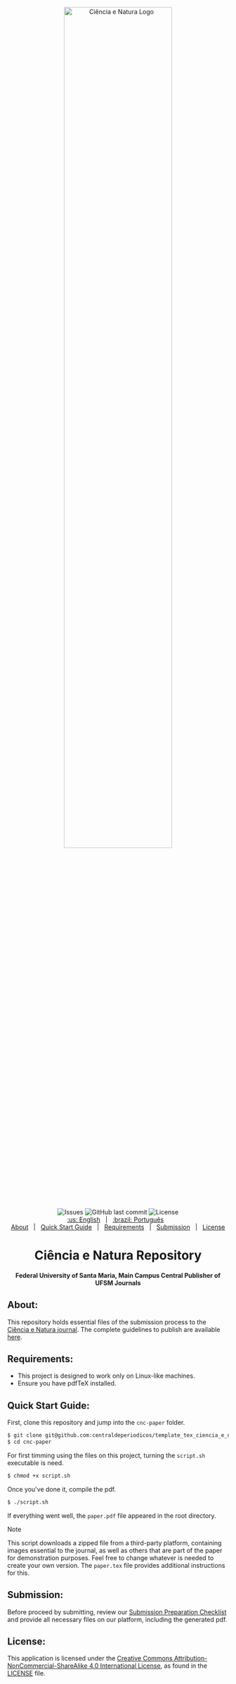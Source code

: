 <p align="center">
    <img alt="Ciência e Natura Logo" src="https://periodicos.ufsm.br/public/journals/31/pageHeaderLogoImage_en_US.png" width="70%">
    <br>
    <img alt="Issues" src="https://img.shields.io/github/issues/lobophf/conway-game-of-life.svg">
    <img alt="GitHub last commit" src="https://img.shields.io/github/last-commit/centraldeperiodicos/template_tex_ciencia_e_natura">
    <img alt="License" src="https://img.shields.io/badge/license-CC%20BY--NC--SA%204.0%20Deed-brightgreen"><br>
    <a href="README.md">:us: English</a>&nbsp;&nbsp;&nbsp;|&nbsp;&nbsp;
    <a href="README-pt-br.md">:brazil: Português</a>&nbsp;&nbsp;&nbsp;
    <br> 
    <a href="#about">About</a>&nbsp;&nbsp;&nbsp;|&nbsp;&nbsp;
    <a href="#quick-start-guide">Quick Start Guide</a>&nbsp;&nbsp;&nbsp;|&nbsp;&nbsp;
    <a href="requirements">Requirements</a>&nbsp;&nbsp;&nbsp;|&nbsp;&nbsp;
    <a href="#submission">Submission</a>&nbsp;&nbsp;&nbsp;|&nbsp;&nbsp;
    <a href="#license">License</a>	
</p>
<h1 align="center">Ciência e Natura Repository</h1>
<h4 align="center">Federal University of Santa Maria, Main Campus Central Publisher of UFSM Journals</h4>


## About:
This repository holds essential files of the submission process to the [Ciência e Natura journal](https://periodicos.ufsm.br/cienciaenatura/). The complete guidelines to publish are available [here](https://periodicos.ufsm.br/cienciaenatura/about/submissions).

## Requirements:
- This project is designed to work only on Linux-like machines.
- Ensure you have pdfTeX installed.


## Quick Start Guide:
First, clone this repository and jump into the `cnc-paper` folder.

```sh
$ git clone git@github.com:centraldeperiodicos/template_tex_ciencia_e_natura.git
$ cd cnc-paper
```
For first timming using the files on this project, turning the `script.sh` executable is need.
```sh
$ chmod +x script.sh
```
Once you've done it, compile the pdf.
```sh
$ ./script.sh
```
If everything went well, the `paper.pdf` file appeared in the root directory.

> [!NOTE]
>This script downloads a zipped file from a third-party platform, containing images essential to the journal, as well as others that are part of the paper for demonstration purposes. Feel free to change whatever is needed to create your own version. The `paper.tex` file provides additional instructions for this.

## Submission:
Before proceed by submitting, review our [Submission Preparation Checklist](https://periodicos.ufsm.br/cienciaenatura/about/submissions) and provide all necessary files on our platform, including the generated pdf.

## License:
This application is licensed under the [Creative Commons Attribution-NonCommercial-ShareAlike 4.0 International License](https://creativecommons.org/licenses/by-nc-sa/4.0/), as found in the [LICENSE](./LICENSE) file.

